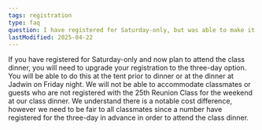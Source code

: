 ```yaml
---
tags: registration
type: faq
question: I have registered for Saturday-only, but was able to make it down on Friday. Am I able to attend the class dinner? 
lastModified: 2025-04-22
---
```

If you have registered for Saturday-only and now plan to attend the class dinner, you will need to upgrade your registration to the three-day option. You will be able to do this at the tent prior to dinner or at the dinner at Jadwin on Friday night. We will not be able to accommodate classmates or guests who are not registered with the 25th Reunion Class for the weekend at our class dinner. We understand there is a notable cost difference, however we need to be fair to all classmates since a number have registered for the three-day in advance in order to attend the class dinner.

